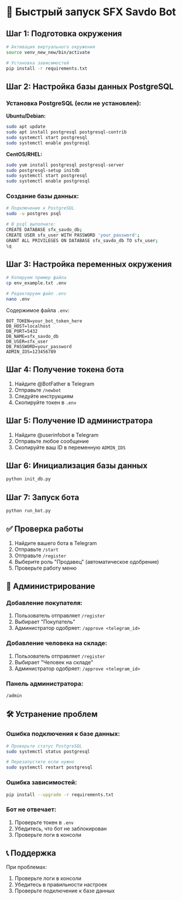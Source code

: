 # 🚀 Быстрый запуск SFX Savdo Bot

## Шаг 1: Подготовка окружения

```bash
# Активация виртуального окружения
source venv_new_new/bin/activate

# Установка зависимостей
pip install -r requirements.txt
```

## Шаг 2: Настройка базы данных PostgreSQL

### Установка PostgreSQL (если не установлен):

**Ubuntu/Debian:**
```bash
sudo apt update
sudo apt install postgresql postgresql-contrib
sudo systemctl start postgresql
sudo systemctl enable postgresql
```

**CentOS/RHEL:**
```bash
sudo yum install postgresql postgresql-server
sudo postgresql-setup initdb
sudo systemctl start postgresql
sudo systemctl enable postgresql
```

### Создание базы данных:
```bash
# Подключение к PostgreSQL
sudo -u postgres psql

# В psql выполните:
CREATE DATABASE sfx_savdo_db;
CREATE USER sfx_user WITH PASSWORD 'your_password';
GRANT ALL PRIVILEGES ON DATABASE sfx_savdo_db TO sfx_user;
\q
```

## Шаг 3: Настройка переменных окружения

```bash
# Копируем пример файла
cp env_example.txt .env

# Редактируем файл .env
nano .env
```

Содержимое файла `.env`:
```env
BOT_TOKEN=your_bot_token_here
DB_HOST=localhost
DB_PORT=5432
DB_NAME=sfx_savdo_db
DB_USER=sfx_user
DB_PASSWORD=your_password
ADMIN_IDS=123456789
```

## Шаг 4: Получение токена бота

1. Найдите @BotFather в Telegram
2. Отправьте `/newbot`
3. Следуйте инструкциям
4. Скопируйте токен в `.env`

## Шаг 5: Получение ID администратора

1. Найдите @userinfobot в Telegram
2. Отправьте любое сообщение
3. Скопируйте ваш ID в переменную `ADMIN_IDS`

## Шаг 6: Инициализация базы данных

```bash
python init_db.py
```

## Шаг 7: Запуск бота

```bash
python run_bot.py
```

## ✅ Проверка работы

1. Найдите вашего бота в Telegram
2. Отправьте `/start`
3. Отправьте `/register`
4. Выберите роль "Продавец" (автоматическое одобрение)
5. Проверьте работу меню

## 🔧 Администрирование

### Добавление покупателя:
1. Пользователь отправляет `/register`
2. Выбирает "Покупатель"
3. Администратор одобряет: `/approve <telegram_id>`

### Добавление человека на складе:
1. Пользователь отправляет `/register`
2. Выбирает "Человек на складе"
3. Администратор одобряет: `/approve <telegram_id>`

### Панель администратора:
```
/admin
```

## 🛠️ Устранение проблем

### Ошибка подключения к базе данных:
```bash
# Проверьте статус PostgreSQL
sudo systemctl status postgresql

# Перезапустите если нужно
sudo systemctl restart postgresql
```

### Ошибка зависимостей:
```bash
pip install --upgrade -r requirements.txt
```

### Бот не отвечает:
1. Проверьте токен в `.env`
2. Убедитесь, что бот не заблокирован
3. Проверьте логи в консоли

## 📞 Поддержка

При проблемах:
1. Проверьте логи в консоли
2. Убедитесь в правильности настроек
3. Проверьте подключение к базе данных 
